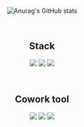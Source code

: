 <div align="center">
  
![Anurag's GitHub stats](https://github-readme-stats.vercel.app/api?username=do9605)
  
<br>

## Stack
<img src="https://img.shields.io/badge/Python-3776AB?style=square&logo=Python&logoColor=white&link=https://github.com/do9605"/> <img src="https://img.shields.io/badge/Flask-000000?style=square&logo=Flask&logoColor=white"/> <img src="https://img.shields.io/badge/MongoDB-47A248?style=square&logo=MongoDB&logoColor=white"/> 

<br>

## Cowork tool
<img src="https://img.shields.io/badge/GitHub-181717?style=square&logo=GitHub&logoColor=white"/> <img src="https://img.shields.io/badge/Notion-000000?style=square&logo=Notion&logoColor=white"/> <img src="https://img.shields.io/badge/Slack-4A154B?style=square&logo=Slack&logoColor=white"/>

</div>
